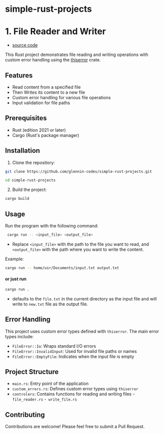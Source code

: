 # simple-rust-projects

# 1. File Reader and Writer

- [source code](https://github.com/glennin-codes/simple-rust-projects/tree/main/src)

This Rust project demonstrates file reading and writing operations with custom error handling using the [thiserror](https://crates.io/crates/thiserror) crate.

## Features

- Read content from a specified file
- Then Writes its content to a new file
- Custom error handling for various file operations
- Input validation for file paths

## Prerequisites

- Rust (edition 2021 or later)
- Cargo (Rust's package manager)

## Installation

1. Clone the repository:

```sh
git clone https://github.com/glennin-codes/simple-rust-projects.git
```

```sh 
cd simple-rust-projects
```


2. Build the project:
```sh 
cargo build
 ```

## Usage

Run the program with the following command:
```sh
 cargo run -- <input_file> <output_file>
```

- Replace `<input_file>` with the path to the file you want to read, and `<output_file>` with the path where you want to write the content.


Example:
```sh 
cargo run -- home/usr/Documents/input.txt output.txt
```

#### or just run

```sh 
cargo run .
```
- defaults to the `file.txt` in the current directory as the input file and will write to `new.txt` file as the output file.

## Error Handling

This project uses custom error types defined with `thiserror`. The main error types include:

- `FileError::Io`: Wraps standard I/O errors
- `FileError::InvalidInput`: Used for invalid file paths or names
- `FileError::EmptyFile`: Indicates when the input file is empty

## Project Structure

- `main.rs`: Entry point of the application
- `custom_errors.rs`: Defines custom error types using `thiserror`
- `controlers`: Contains functions for reading and writing files - `file_reader.rs` -` write_file.rs`

## Contributing

Contributions are welcome! Please feel free to submit a Pull Request.

